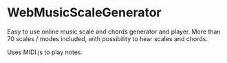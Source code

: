 # WebMusicScaleGenerator
Easy to use online music scale and chords generator and player.
More than 70 scales / modes included, with possibility to hear scales and chords.

Uses MIDI.js to play notes.
